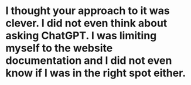 # I thought your approach to it was clever. I did not even think about asking ChatGPT. I was limiting myself to the website documentation and I did not even know if I was in the right spot either.